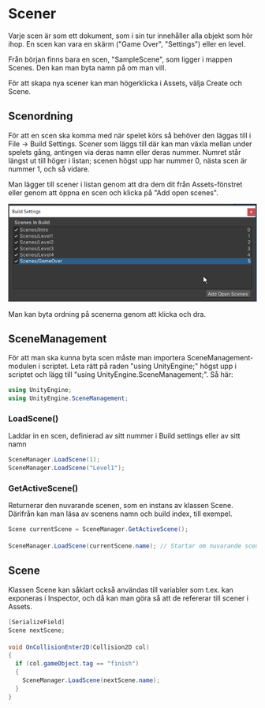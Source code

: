 # Scener

Varje scen är som ett dokument, som i sin tur innehåller alla objekt som hör ihop. En scen kan vara en skärm ("Game Over", "Settings") eller en level.

Från början finns bara en scen, "SampleScene", som ligger i mappen Scenes. Den kan man byta namn på om man vill.

För att skapa nya scener kan man högerklicka i Assets, välja Create och Scene.

## Scenordning

För att en scen ska komma med när spelet körs så behöver den läggas till i File → Build Settings. Scener som läggs till där kan man växla mellan under spelets gång, antingen via deras namn eller deras nummer. Numret står längst ut till höger i listan; scenen högst upp har nummer 0, nästa scen är nummer 1, och så vidare.

Man lägger till scener i listan genom att dra dem dit från Assets-fönstret eller genom att öppna en scen och klicka på "Add open scenes".

![](<.gitbook/assets/image (1) (1) (1).png>)

Man kan byta ordning på scenerna genom att klicka och dra.

## SceneManagement

För att man ska kunna byta scen måste man importera SceneManagement-modulen i scriptet. Leta rätt på raden "using UnityEngine;" högst upp i scriptet och lägg till "using UnityEngine.SceneManagement;". Så här:

```csharp
using UnityEngine;
using UnityEngine.SceneManagement;
```

### LoadScene()

Laddar in en scen, definierad av sitt nummer i Build settings eller av sitt namn

```csharp
SceneManager.LoadScene(1);
SceneManager.LoadScene("Level1");
```

### GetActiveScene()

Returnerar den nuvarande scenen, som en instans av klassen Scene. Därifrån kan man läsa av scenens namn och build index, till exempel.

```csharp
Scene currentScene = SceneManager.GetActiveScene();

SceneManager.LoadScene(currentScene.name); // Startar om nuvarande scen
```

## Scene

Klassen Scene kan såklart också användas till variabler som t.ex. kan exponeras i Inspector, och då kan man göra så att de refererar till scener i Assets.

```csharp
[SerializeField]
Scene nextScene;

void OnCollisionEnter2D(Collision2D col)
{
  if (col.gameObject.tag == "finish")
  {
    SceneManager.LoadScene(nextScene.name);
  }
}
```
